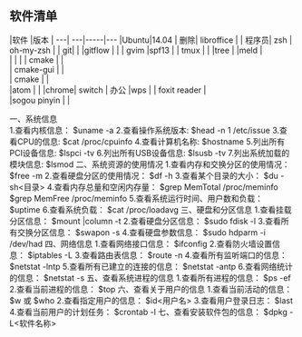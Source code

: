 ## 软件清单  

|软件  |版本    | 
---| ---|-----|---
	|Ubuntu|14.04     |
删除| libroffice  |  |
程序员|  zsh | oh-my-zsh |
     	|  git|  |
  		|gitflow   |  |
		| gvim |spf13  |
        | tmux |    |
        |tree	|
        |meld   |    
        |     |     |
		|  cmake |  |   
		|  cmake-gui |  |   
        |  cmake |  |   
        |atom    |   |
        |chrome| switch  |
 办公  |wps      |
      | foxit reader  |  
      |sogou pinyin |    | 
      




一、系统信息  
    1.查看内核信息：                                           $uname -a
    2.查看操作系统版本:                                      $head -n 1 /etc/issue
    3.查看CPU的信息:                                         $cat /proc/cpuinfo
    4.查看计算机名称:                                         $hostname
    5.列出所有PCI设备信息:                                $lspci -tv
    6.列出所有USB设备信息:                               $lsusb -tv
    7.列出系统加载的模块信息:                            $lsmod
二、系统资源的使用情况
    1.查看内存和交换分区的使用情况：              $free -m
    2.查看硬盘分区的使用情况：                         $df -h
    3.查看某个目录的大小：                                $du -sh<目录>
    4.查看内存总量和空闲内存量：                      $grep MemTotal /proc/meminfo
                                                                          $grep MemFree /proc/meminfo
    5.查看系统运行时间、用户数和负载：            $uptime
    6.查看系统负载：                                           $cat /proc/loadavg
三、硬盘和分区信息
    1.查看挂载分区信息：                                    $mount |column -t
    2.查看硬盘分区信息：                                    $sudo fdisk -l
    3.查看所有交换分区信息：                             $swapon -s
    4.查看硬盘参数信息：                                    $sudo hdparm -i /dev/had
四、网络信息
    1.查看网络接口信息：                                    $ifconfig
    2.查看防火墙设置信息：                                $iptables -L
    3.查看路由表信息：                                       $route -n
    4.查看所有监听端口的信息：                         $netstat -lntp
    5.查看所有已建立的连接的信息：                  $netstat -antp
    6.查看网络统计的信息：                                $netstat -s
五、查看系统进程的信息
    1.查看所有进程的信息：                                $ps -ef
    2.查看当前进程的信息：                                $top
六、查看关于用户的信息
    1.查看当前活动的信息：                                $w               或            $who
    2.查看指定用户的信息：                                $id<用户名>
    3.查看用户登录日志：                                   $last
    4.查看当前用户的计划任务：                         $crontab -l
七、查看安装软件包的信息：                             $dpkg -L<软件名称>
